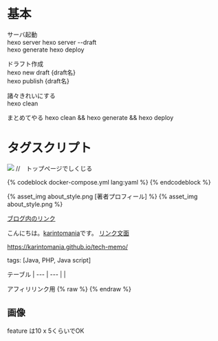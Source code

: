 # 基本

サーバ起動  
hexo server
hexo server --draft  
hexo generate
hexo deploy

ドラフト作成  
hexo new draft {draft名}  
hexo publish {draft名}    

諸々きれいにする  
hexo clean

まとめてやる
hexo clean && hexo generate && hexo deploy


# タグスクリプト
![](initializr.png) //　トップページでしくじる

{% codeblock docker-compose.yml lang:yaml %}
{% endcodeblock %}

{% asset_img about_style.png [著者プロフィール] %}
{% asset_img about_style.png %}

[ブログ内のリンク](/tech-memo/2020/04/2020-0415-hexoCheatsheet/)

こんにちは。[karintomania](https://twitter.com/karintozuki)です。
[リンク文面](https://orchid.run/wiki/learn )

https://karintomania.github.io/tech-memo/

tags: [Java, PHP, Java script]

テーブル
|
--- | ---
|
|

アフィリリンク用
{% raw %}
{% endraw %}

## 画像
feature は10 x 5くらいでOK
